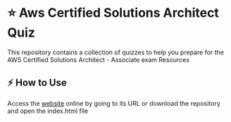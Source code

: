 # ⭐ Aws Certified Solutions Architect Quiz

This repository contains a collection of quizzes to help you prepare for the AWS Certified Solutions Architect - Associate exam Resources

## ⚡ How to Use

Access the [website](https://gabrielflores8227.github.io/SAA-C02-Quiz/) online by going to its URL or download the repository and open the index.html file

